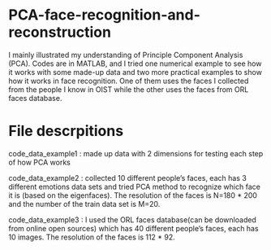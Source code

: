 # PCA-face-recognition-and-reconstruction

I mainly illustrated my understanding of Principle Component Analysis (PCA). Codes are in MATLAB, and I tried one numerical example to see how it works with some made-up data and two more practical examples to show how it works in face recognition. One of them uses the faces I collected from the people I know in OIST while the other uses the faces from ORL faces database.

# File descrpitions

code_data_example1 : made up data with 2 dimensions for testing each step of how PCA works

code_data_example2 : collected 10 different people’s faces, each has 3 different emotions data sets and tried PCA method to recognize which face it is (based on the eigenfaces). The resolution of the faces is N=180 * 200 and the number of the train data set is M=20.

code_data_example3 : I used the ORL faces database(can be downloaded from online open sources) which has 40 different people’s faces, each has 10 images. The resolution of the faces is 112 * 92.
